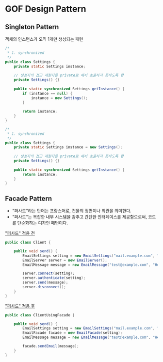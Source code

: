 # GOF Design Pattern

## Singleton Pattern

객체의 인스턴스가 오직 1개만 생성되는 패턴

```java
/*
 * 1. synchronized
 */
public class Settings {
    private static Settings instance;
    
    // 생성자의 접근 제한자를 private로 해서 호출하지 못하도록 함
    private Settings() {}
    
    public static synchronized Settings getInstance() {
        if (instance == null) {
            instance = new Settings();
        }
        
        return instance;
    }
}

/*
 * 1. synchronized
 */
public class Settings {
    private static Settings instance = new Settings();
    
    // 생성자의 접근 제한자를 private로 해서 호출하지 못하도록 함
    private Settings() {}
    
    public static synchronized Settings getInstance() {        
        return instance;
    }
}
```

## Facade Pattern

- "퍼사드"라는 단어는 프랑스어로, 건물의 정면이나 외관을 의미한다.
- "퍼사드"는 복잡한 내부 시스템을 감추고 간단한 인터페이스를 제공함으로써, 코드를 단순화하는 디자인 패턴이다.

["퍼사드" 적용 전](GOF_Design_Pattern/pattern/src/main/java/com/study/pattern/facade/Client.java)

```java
public class Client {

    public void send() {
        EmailSettings setting = new EmailSettings("mail.example.com", "user", "password");
        EmailServer server = new EmailServer();
        EmailMessage message = new EmailMessage("test@example.com", "Hello, World!");

        server.connect(setting);
        server.authenticate(setting);
        server.send(message);
        server.disconnect();
    }
}
```

["퍼사드" 적용 후](GOF_Design_Pattern/pattern/src/main/java/com/study/pattern/facade/ClientUsingFacade.java)

```java
public class ClientUsingFacade {

    public void send() {
        EmailSettings setting = new EmailSettings("mail.example.com", "user", "password");
        EmailFacade facade = new EmailFacade(setting);
        EmailMessage message = new EmailMessage("test@example.com", "Hello, World!");

        facade.sendEmail(message);
    }
}
```
